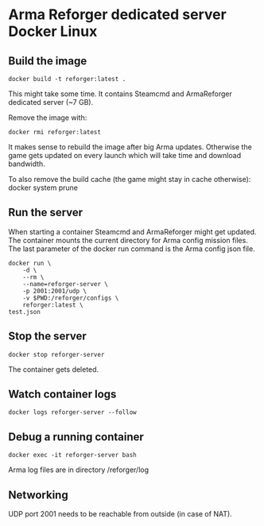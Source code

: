 # Arma Reforger dedicated server Docker Linux

## Build the image

    docker build -t reforger:latest .

This might take some time. It contains Steamcmd and ArmaReforger dedicated server (~7 GB).

Remove the image with:

    docker rmi reforger:latest

It makes sense to rebuild the image after big Arma updates. Otherwise the game gets updated on every launch which will take time and download bandwidth.

To also remove the build cache (the game might stay in cache otherwise):
    docker system prune

## Run the server

When starting a container Steamcmd and ArmaReforger might get updated.
The container mounts the current directory for Arma config mission files. The last parameter of the docker run command is the Arma config json file.

    docker run \
        -d \
        --rm \
        --name=reforger-server \
        -p 2001:2001/udp \
        -v $PWD:/reforger/configs \
        reforger:latest \
	test.json

## Stop the server

    docker stop reforger-server

The container gets deleted.

## Watch container logs

    docker logs reforger-server --follow

## Debug a running container

    docker exec -it reforger-server bash

Arma log files are in directory /reforger/log

## Networking

UDP port 2001 needs to be reachable from outside (in case of NAT).

